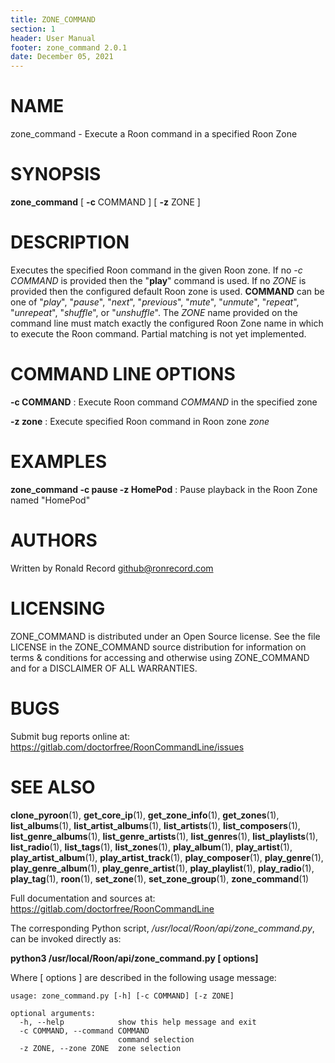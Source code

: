 ```yaml
---
title: ZONE_COMMAND
section: 1
header: User Manual
footer: zone_command 2.0.1
date: December 05, 2021
---
```

# NAME
zone_command - Execute a Roon command in a specified Roon Zone

# SYNOPSIS
**zone_command** [ **-c** COMMAND ] [ **-z** ZONE ]

# DESCRIPTION
Executes the specified Roon command in the given Roon zone. If no *-c COMMAND* is provided then the "**play**" command is used. If no *ZONE* is provided then the configured default Roon zone is used. **COMMAND** can be one of "*play*", "*pause*", "*next*", "*previous*", "*mute*", "*unmute*", "*repeat*", "*unrepeat*", "*shuffle*", or "*unshuffle*". The *ZONE* name provided on the command line must match exactly the configured Roon Zone name in which to execute the Roon command. Partial matching is not yet implemented.

# COMMAND LINE OPTIONS
**-c COMMAND**
: Execute Roon command *COMMAND* in the specified zone

**-z zone**
: Execute specified Roon command in Roon zone *zone*

# EXAMPLES
**zone_command -c pause -z HomePod**
: Pause playback in the Roon Zone named "HomePod"

# AUTHORS
Written by Ronald Record github@ronrecord.com

# LICENSING
ZONE_COMMAND is distributed under an Open Source license.
See the file LICENSE in the ZONE_COMMAND source distribution
for information on terms &amp; conditions for accessing and
otherwise using ZONE_COMMAND and for a DISCLAIMER OF ALL WARRANTIES.

# BUGS
Submit bug reports online at: https://gitlab.com/doctorfree/RoonCommandLine/issues

# SEE ALSO
**clone_pyroon**(1), **get_core_ip**(1), **get_zone_info**(1), **get_zones**(1), **list_albums**(1), **list_artist_albums**(1), **list_artists**(1), **list_composers**(1), **list_genre_albums**(1), **list_genre_artists**(1), **list_genres**(1), **list_playlists**(1), **list_radio**(1), **list_tags**(1), **list_zones**(1), **play_album**(1), **play_artist**(1), **play_artist_album**(1), **play_artist_track**(1), **play_composer**(1), **play_genre**(1), **play_genre_album**(1), **play_genre_artist**(1), **play_playlist**(1), **play_radio**(1), **play_tag**(1), **roon**(1), **set_zone**(1), **set_zone_group**(1), **zone_command**(1)

Full documentation and sources at: https://gitlab.com/doctorfree/RoonCommandLine

The corresponding Python script, */usr/local/Roon/api/zone_command.py*,
can be invoked directly as:

**python3 /usr/local/Roon/api/zone_command.py [ options]**

Where [ options ] are described in the following usage message:

~~~~
usage: zone_command.py [-h] [-c COMMAND] [-z ZONE]

optional arguments:
  -h, --help            show this help message and exit
  -c COMMAND, --command COMMAND
                        command selection
  -z ZONE, --zone ZONE  zone selection
~~~~
